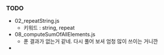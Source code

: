 ### TODO

- 02_repeatString.js
  - 키워드 : string, repeat
- 08_computeSumOfAllElements.js
  - 푼 결과가 없는거 같네. 다시 풀어 보셔 엄청 많이 쓰이는 거니깐
-

